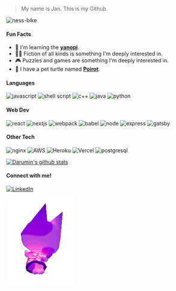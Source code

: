 <!-- ![](https://pa1.narvii.com/5842/f3467ed8d89962433813dc0882e82fc54300f7e3_00.gif) -->

> My name is Jan. This is my Github.

![ness-bike](http://68.media.tumblr.com/3ceefc07e995110cfb8db271aa4eca79/tumblr_osaa9uxGiq1w8sh9no1_500.gif)

#### Fun Facts

-	:musical_keyboard: I'm learning the [**yanopi**](https://www.giantbomb.com/piano/3055-634/).
-	:mage_man: Fiction of all kinds is something I'm deeply interested in.
-	:video_game: Puzzles and games are something I'm deeply interested in.
-	:turtle: I have a pet turtle named [**Poirot**](https://en.wikipedia.org/wiki/Hercule_Poirot).

#### Languages

![javascript](https://img.shields.io/badge/JavaScript-323330?style=flat&logo=javascript&logoColor=F7DF1E)
![shell script](https://img.shields.io/badge/shell_script-%23121011.svg?style=flat&logo=gnu-bash&logoColor=white)
![c++](https://img.shields.io/badge/c++-%2300599C.svg?style=flat&logo=c%2B%2B&logoColor=white)
![java](https://img.shields.io/badge/java-%23ED8B00.svg?style=flat&logo=java&logoColor=white)
![python](https://img.shields.io/badge/python-3670A0?style=flat&logo=python&logoColor=ffdd54)

#### Web Dev

![react](https://img.shields.io/badge/React-20232A?style=flat&logo=react&logoColor=61DAFB)
![nextjs](https://img.shields.io/badge/Next-black?style=flat&logo=next.js&logoColor=white)
![webpack](https://img.shields.io/badge/webpack-%238DD6F9.svg?style=flat&logo=webpack&logoColor=black)
![babel](https://img.shields.io/badge/Babel-F9DC3e?style=flat&logo=babel&logoColor=black)
![node](https://img.shields.io/badge/Node.js-339933?style=flat&logo=nodedotjs&logoColor=white)
![express](https://img.shields.io/badge/express.js-%23404d59.svg?style=flat&logo=express&logoColor=%2361DAFB)
![gatsby](https://img.shields.io/badge/Gatsby-%23663399.svg?style=flat&logo=gatsby&logoColor=white)

#### Other Tech

![nginx](https://img.shields.io/badge/Nginx-009639?style=flat&logo=nginx&logoColor=white)
![AWS](https://img.shields.io/badge/AWS-%23FF9900.svg?style=flat&logo=amazon-aws&logoColor=white)
![Heroku](https://img.shields.io/badge/heroku-%23430098.svg?style=flat&logo=heroku&logoColor=white)
![Vercel](https://img.shields.io/badge/vercel-%23000000.svg?style=flat&logo=vercel&logoColor=white)
![postgresql](https://img.shields.io/badge/PostgreSQL-316192?style=flat&logo=postgresql&logoColor=white)

[![Darumin's github stats](https://github-readme-stats.vercel.app/api?username=Darumin&theme=blue-green)](https://github.com/anuraghazra/github-readme-stats)

#### Connect with me!

[![LinkedIn](https://img.shields.io/badge/LinkedIn-0077B5?style=for-the-badge&logo=linkedin&logoColor=white)](https://linkedin.com/in/jandeo)

![](https://github.com/Darumin/Darumin/blob/master/floatingbob.gif?raw=true)
<!--
**Darumin/Darumin** is a ✨ _special_ ✨ repository because its `README.md` (this file) appears on your GitHub profile.

Here are some ideas to get you started:

- 🔭 I’m currently working on ...
- 🌱 I’m currently learning ...
- 👯 I’m looking to collaborate on ...
- 🤔 I’m looking for help with ...
- 💬 Ask me about ...
- 📫 How to reach me: ...
- 😄 Pronouns: ...
- ⚡ Fun fact: ...
-->
